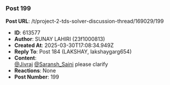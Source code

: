 ### Post 199
**Post URL**: /t/project-2-tds-solver-discussion-thread/169029/199
- **ID**: 613577
- **Author**: SUNAY LAHIRI (23f1000813)
- **Created At**: 2025-03-30T17:08:34.949Z
- **Reply To**: Post 184 (LAKSHAY, lakshaygarg654)
- **Content**:  
  <a class="mention" href="/u/jivraj">@Jivraj</a> <a class="mention" href="/u/saransh_saini">@Saransh_Saini</a> please clarify
- **Reactions**: None
- **Post Number**: 199

